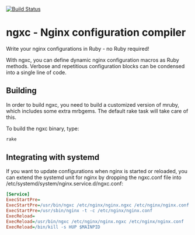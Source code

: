 [![Build Status](https://travis-ci.org/mtgrosser/ngxc.svg?branch=master)](https://travis-ci.org/mtgrosser/ngxc)

# ngxc - Nginx configuration compiler

Write your nginx configurations in Ruby - no Ruby required!

With ngxc, you can define dynamic nginx configuration macros as Ruby methods.
Verbose and repetitious configuration blocks can be condensed into a single line of code.

## Building

In order to build ngxc, you need to build a customized version of mruby,
which includes some extra mrbgems. The default rake task will take care
of this.

To build the ngxc binary, type:

```bash
rake
```

## Integrating with systemd

If you want to update configurations when nginx is started or reloaded,
you can extend the systemd unit for nginx by dropping the ngxc.conf file
into /etc/systemd/system/nginx.service.d/ngxc.conf:

```ini
[Service]
ExecStartPre=
ExecStartPre=/usr/bin/ngxc /etc/nginx/nginx.ngxc /etc/nginx/nginx.conf
ExecStartPre=/usr/sbin/nginx -t -c /etc/nginx/nginx.conf
ExecReload=
ExecReload=/usr/bin/ngxc /etc/nginx/nginx.ngxc /etc/nginx/nginx.conf
ExecReload=/bin/kill -s HUP $MAINPID
```
